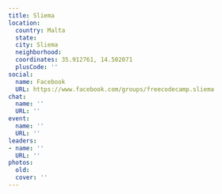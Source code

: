 ```yaml
---
title: Sliema
location:
  country: Malta
  state: 
  city: Sliema
  neighborhood: 
  coordinates: 35.912761, 14.502071
  plusCode: ''
social:
  name: Facebook
  URL: https://www.facebook.com/groups/freecodecamp.sliema
chat:
  name: ''
  URL: ''
event:
  name: ''
  URL: ''
leaders:
- name: ''
  URL: ''
photos:
  old: 
  cover: ''
---
```

